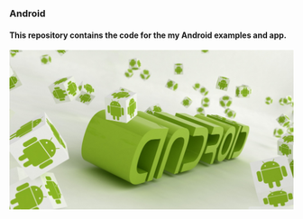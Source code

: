 ### Android

#### This repository contains the code for the my Android examples and app. 

![](https://github.com/oguzhanural/Selam_Android/blob/master/images/androidpic.jpg)